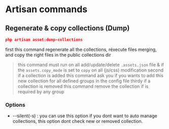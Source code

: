 # Artisan commands


## Regenerate & copy collections (Dump)

```json
php artisan asset:dump-collections
```

first this command regenerate all the collections, réxecute files merging, and copy the right files in the public collections dir
> this command must run on all add/update/delete `.assets.json` file & if the `assets.copy_mode` is set to `copy` on all (js/css) modification 
second if a collection is added this command ask you if you wants to add this new collection for all defined groups in the config file
thirdy if a collection is removed this command remove the collection if is required by any group

### Options

- --silent(-s) : you can use this option if you dont want to auto manage collections, this option dont check new or removed collection. 